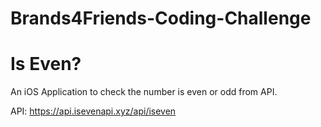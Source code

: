 # Brands4Friends-Coding-Challenge
# Is Even?

An iOS Application to check the number is even or odd from API.

API: https://api.isevenapi.xyz/api/iseven
